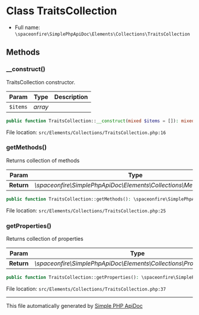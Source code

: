 # Class TraitsCollection

- Full name: `\spaceonfire\SimplePhpApiDoc\Elements\Collections\TraitsCollection`

## Methods

### __construct()

TraitsCollection constructor.

|Param|Type|Description|
|---|---|---|
|`$items`|*array*||

```php
public function TraitsCollection::__construct(mixed $items = []): mixed
```

File location: `src/Elements/Collections/TraitsCollection.php:16`

### getMethods()

Returns collection of methods

|Param|Type|Description|
|---|---|---|
|**Return**|*\spaceonfire\SimplePhpApiDoc\Elements\Collections\MethodsCollection*||

```php
public function TraitsCollection::getMethods(): \spaceonfire\SimplePhpApiDoc\Elements\Collections\spaceonfire\SimplePhpApiDoc\Elements\Collections\MethodsCollection
```

File location: `src/Elements/Collections/TraitsCollection.php:25`

### getProperties()

Returns collection of properties

|Param|Type|Description|
|---|---|---|
|**Return**|*\spaceonfire\SimplePhpApiDoc\Elements\Collections\PropertiesCollection*||

```php
public function TraitsCollection::getProperties(): \spaceonfire\SimplePhpApiDoc\Elements\Collections\spaceonfire\SimplePhpApiDoc\Elements\Collections\PropertiesCollection
```

File location: `src/Elements/Collections/TraitsCollection.php:37`

---

This file automatically generated by [Simple PHP ApiDoc](https://github.com/spaceonfire/simple-php-apidoc)